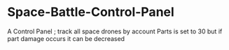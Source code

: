 # Space-Battle-Control-Panel
A Control Panel ; track all space drones by account
Parts is set to 30 but if part damage occurs it can be decreased
